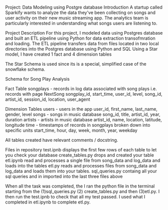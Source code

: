 Project: Data Modeling using Postgre database Introduction A startup called Sparkify wants to analyze the data they've been collecting on songs and user activity on their new music streaming app. The analytics team is particularly interested in understanding what songs users are listening to.

Project Description For this project, I modeled data using Postgres database and built an ETL pipeline using Python for data extraction transofmration and loading. The ETL pipeline transfers data from files located in two local directories into the Postgres database using Python and SQL Using a Star model, I have created 1 fact and 4 dimension tables

The Star Schema is used since its is a special, simplified case of the snowflake schema.

Schema for Song Play Analysis

Fact Table songplays - records in log data associated with song plays i.e. records with page NextSong songplay_id, start_time, user_id, level, song_id, artist_id, session_id, location, user_agent

Dimension Tables users - users in the app user_id, first_name, last_name, gender, level songs - songs in music database song_id, title, artist_id, year, duration artists - artists in music database artist_id, name, location, latitude, longitude time - timestamps of records in songplays broken down into specific units start_time, hour, day, week, month, year, weekday

All tables created have relevant comments / docstring.

Files in repository test.ipnb displays the first few rows of each table to let you check your database create_tables.py drops and created your table etl.ipynb read and processes a single file from song_data and log_data and loads into the tables etl.py reads and processes files from song_data and log_data and loads them into your tables. sql_queries.py containg all your sql queries and in imported into the last three files above

When all the task was completed, the I ran the python file in the terminal starting from the (1)sql_queries.py (2) create_tables.py and then (3)etl.py. I then run the test.ipnb to check that all my test passed. I used what I completed in etl.ipynb to complete etl.py.